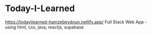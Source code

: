 # Today-I-Learned
https://todayilearned-hamzebeydoun.netlify.app/
Full Stack Web App - using html, css, java, reactjs, supabase
